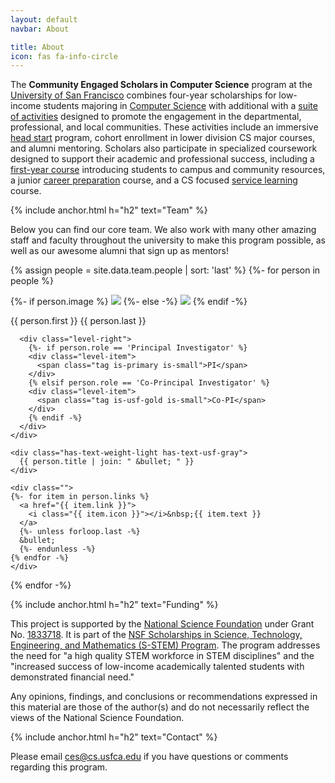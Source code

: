 ```yaml
---
layout: default
navbar: About

title: About
icon: fas fa-info-circle
---
```


The <strong><span class="has-text-primary">Community Engaged Scholars</span> <span class="has-text-usf-gold">in</span> <span class="has-text-primary">Computer Science</span></strong> program at the [University of San Francisco](https://www.usfca.edu/) combines four-year scholarships for low-income students majoring in [Computer Science](https://www.usfca.edu/catalog/undergraduate/arts-sciences/computer-science/major) with additional with a [suite of activities](scholarships/included.html) designed to promote the engagement in the departmental, professional, and local communities. These activities include an immersive [head start](curriculum/start.html) program, cohort enrollment in lower division CS major courses, and alumni mentoring. Scholars also participate in specialized coursework designed to support their academic and professional success, including a [first-year course](curriculum/cs101.html) introducing students to campus and community resources, a junior [career preparation](curriculum/cs301.html) course, and a CS focused [service learning](curriculum/service.html) course.

{% include anchor.html h="h2" text="Team" %}

Below you can find our core team. We also work with many other amazing staff and faculty throughout the university to make this program possible, as well as our awesome alumni that sign up as mentors!

{% assign people = site.data.team.people | sort: 'last' %}
{%- for person in people %}
<div class="media">
  <div class="media-left">
    <p class="image is-128x128">
      {%- if person.image %}
      <img src="{{ person.image }}" class="is-rounded">
      {%- else -%}
      <img src="{{ "/images/user.png" | relative_url }}" class="is-rounded">
      {% endif -%}
    </p>
  </div>
  <div class="media-content">
    <div class="level is-marginless">
      <div class="level-left">
        <div class="level-item has-text-weight-bold is-size-5">
          {{ person.first }} {{ person.last }}
        </div>
      </div>

      <div class="level-right">
        {%- if person.role == 'Principal Investigator' %}
        <div class="level-item">
          <span class="tag is-primary is-small">PI</span>
        </div>
        {% elsif person.role == 'Co-Principal Investigator' %}
        <div class="level-item">
          <span class="tag is-usf-gold is-small">Co-PI</span>
        </div>
        {% endif -%}
      </div>
    </div>

    <div class="has-text-weight-light has-text-usf-gray">
      {{ person.title | join: " &bullet; " }}
    </div>

    <div class="">
    {%- for item in person.links %}
      <a href="{{ item.link }}">
        <i class="{{ item.icon }}"></i>&nbsp;{{ item.text }}
      </a>
      {%- unless forloop.last -%}
      &bullet;
      {%- endunless -%}
    {% endfor -%}
    </div>
  </div>
</div>
{% endfor -%}


{% include anchor.html h="h2" text="Funding" %}

This project is supported by the [National Science Foundation](https://www.nsf.gov/) under Grant No. [1833718](https://www.nsf.gov/awardsearch/showAward?AWD_ID=1833718). It is part of the [NSF Scholarships in Science, Technology, Engineering, and Mathematics (S-STEM) Program](https://www.nsf.gov/funding/pgm_summ.jsp?pims_id=5257). The program addresses the need for "a high quality STEM workforce in STEM disciplines" and the "increased success of low-income academically talented students with demonstrated financial need."

Any opinions, findings, and conclusions or recommendations expressed in this material are those of the author(s) and do not necessarily reflect the views of the National Science Foundation.

{% include anchor.html h="h2" text="Contact" %}

Please email <ces@cs.usfca.edu> if you have questions or comments regarding this program.
